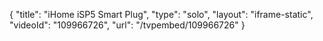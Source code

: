 {
    "title": "iHome iSP5 Smart Plug",
    "type": "solo",
    "layout": "iframe-static",
    "videoId": "109966726",
    "url": "\/tvpembed\/109966726"
}